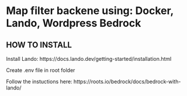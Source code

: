 # Map filter backene using: Docker, Lando, Wordpress Bedrock

<h2>HOW TO INSTALL</h2>
<p>Install Lando: https://docs.lando.dev/getting-started/installation.html</p>
<p>Create .env file in root folder</p>
<p>Follow the instuctions here: https://roots.io/bedrock/docs/bedrock-with-lando/</p>

